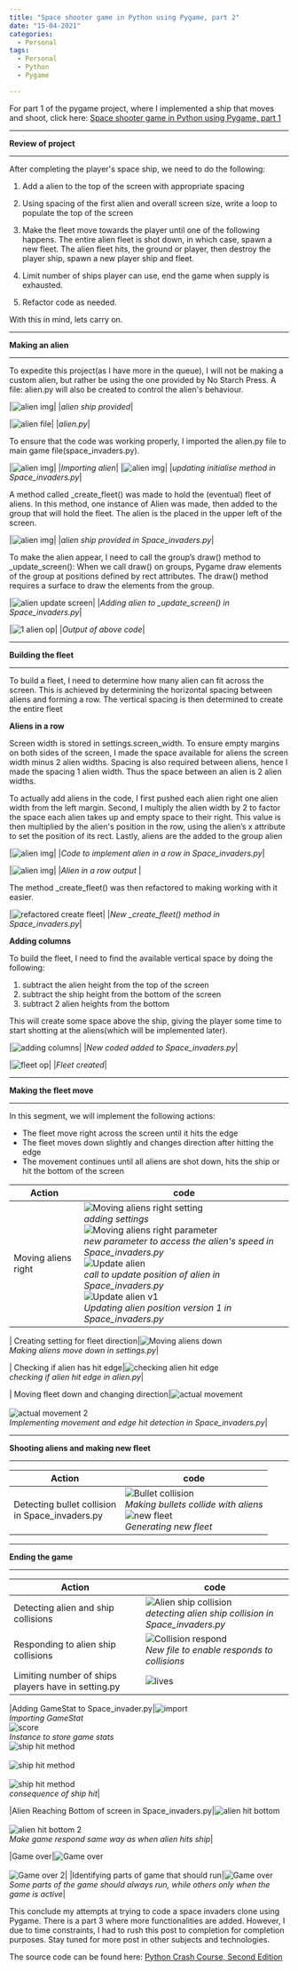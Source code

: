 ```yaml
---
title: "Space shooter game in Python using Pygame, part 2"
date: "15-04-2021"
categories:
  - Personal
tags:
  - Personal
  - Python
  - Pygame

---
```

For part 1 of the pygame project, where I implemented a ship that moves and shoot, click here: <a href="https://khkhiu.github.io/personal/personal-python-pygame-1/">Space shooter game in Python using Pygame, part 1</a>  

***

<strong>Review of project</strong>

***

After completing the player's space ship, we need to do the following:

1. Add a alien to the top of the screen with appropriate spacing

2. Using spacing of the first alien and overall screen size, write a loop to populate the top of the screen

3. Make the fleet move towards the player until one of the following happens. The entire alien fleet is shot down, in which case, spawn a new fleet. The alien fleet hits, the ground or player, then destroy the player ship, spawn a new player ship and fleet.

4. Limit number of ships player can use, end the game when supply is exhausted.

5. Refactor code as needed.

With this in mind, lets carry on.

***

<strong>Making an alien</strong>

***
To expedite this project(as I have more in the queue), I will not be making a custom alien, but rather be using the one provided by No Starch Press. A file: alien.py will also be created to control the alien's behaviour.

|![alien img](/assets/images/personal-python-pygame-pt2/alien.BMP)|
|<em>alien ship provided</em>|

|![alien file](/assets/images/personal-python-pygame-pt2/alien_file-1.png)|
|<em>alien.py</em>|

To ensure that the code was working properly, I imported the alien.py file to main game file(space_invaders.py).

|![alien img](/assets/images/personal-python-pygame-pt2/alien_file_import.png)|
|<em>Importing alien</em>|
|![alien img](/assets/images/personal-python-pygame-pt2/alien_file_init.png)|
|<em>updating initialise method in Space_invaders.py</em>|

A method called _create_fleet() was made to hold the (eventual) fleet of aliens. In this method, one instance of Alien was made, then added to the group that will hold the fleet. The alien is the placed in the upper left of the screen. 

|![alien img](/assets/images/personal-python-pygame-pt2/alien_file_fleet.png)|
|<em>alien ship provided in Space_invaders.py</em>|


To make the alien appear, I need to call the group’s draw() method to _update_screen(): When we call draw() on groups, Pygame draw elements of the group at positions defined by rect attributes. The draw() method
requires a surface to draw the elements from the group. 

|![alien update screen](/assets/images/personal-python-pygame-pt2/alien_update_screen.png)|
|<em>Adding alien to _update_screen() in Space_invaders.py</em>|

|![1 alien op](/assets/images/personal-python-pygame-pt2/alien_file-1-op.png)|
|<em>Output of above code</em>|

***

<strong>Building the fleet</strong>

***

To build a fleet, I need to determine how many alien can fit across the screen. This is achieved by determining the horizontal spacing between aliens and forming a row. The vertical spacing is then determined to create the entire fleet

<strong>Aliens in a row</strong>

Screen width is stored in settings.screen_width. To ensure empty margins on both sides of the screen, I made the space available for aliens the screen width minus 2 alien widths. Spacing is also required between aliens, hence I made the spacing 1 alien width. Thus the space between an alien is 2 alien widths.

To actually add aliens in the code, I first pushed each alien right one alien width from the left margin. Second, I multiply the alien width by 2 to factor the space each alien takes up and empty space to their right. This value is then multiplied by the alien's position in the row, using the alien’s x attribute to set the position of its rect. Lastly, aliens are the added to the group alien

|![alien img](/assets/images/personal-python-pygame-pt2/alien_fleet_row.png)|
|<em>Code to implement alien in a row in Space_invaders.py</em>|

|![alien img](/assets/images/personal-python-pygame-pt2/alien_fleet_row-OP.png)|
|<em>Alien in a row output </em>|

The method _create_fleet() was then refactored to making working with it easier.

|![refactored create fleet](/assets/images/personal-python-pygame-pt2/create_fleet_refactor.png)|
|<em>New _create_fleet() method in Space_invaders.py</em>|

<strong>Adding columns</strong>

To build the fleet, I need to find the available vertical space by doing the following:

1. subtract the alien height from the top of the screen
2. subtract the ship height from the bottom of the screen
3. subtract 2 alien heights from the bottom

This will create some space above the ship, giving the player some time to start shotting at the aliens(which will be implemented later).

|![adding columns](/assets/images/personal-python-pygame-pt2/alien_fleet_file.png)|
|<em>New coded added to Space_invaders.py</em>|

|![fleet op](/assets/images/personal-python-pygame-pt2/alien_fleet-op.png)|
|<em>Fleet created</em>|

***

<strong>Making the fleet move</strong>

***

In this segment, we will implement the following actions:
- The fleet move right across the screen until it hits the edge
- The fleet moves down slightly and changes direction after hitting the edge
- The movement continues until all aliens are shot down, hits the ship or hit the bottom of the screen

| Action     | code |
| ----------- | ----------- |
| Moving aliens right|![Moving aliens right setting](/assets/images/personal-python-pygame-pt2/move_right_setting.png)<br><em>adding settings</em><br>![Moving aliens right parameter](/assets/images/personal-python-pygame-pt2/move_right_alien.png)<br><em>new parameter to access the alien's speed in Space_invaders.py</em><br>![Update alien](/assets/images/personal-python-pygame-pt2/move_right_SI-1.png)<br><em>call to update position of alien in Space_invaders.py</em><br>![Update alien v1](/assets/images/personal-python-pygame-pt2/move_right_SI-2.png)<br><em>Updating alien position version 1 in Space_invaders.py</em>|

| Creating setting for fleet direction|![Moving aliens down](/assets/images/personal-python-pygame-pt2/fleet_direction_setting.png)<br><em>Making aliens move down in settings.py</em>|

| Checking if alien has hit edge|![checking alien hit edge](/assets/images/personal-python-pygame-pt2/alien_hit_edge.png)<br><em>checking if alien hit edge in alien.py</em>|

| Moving fleet down and changing direction|![actual movement](/assets/images/personal-python-pygame-pt2/fleet_move_SI.png)<br><br>![actual movement 2](/assets/images/personal-python-pygame-pt2/fleet_move_SI-2.png)<br><em>Implementing movement and edge hit detection in Space_invaders.py</em>|

***

<strong>Shooting aliens and making new fleet</strong>

***

| Action     | code |
| ----------- | ----------- |
|Detecting bullet collision<br>in Space_invaders.py|![Bullet collision](/assets/images/personal-python-pygame-pt2/bullet_collide.png)<br><em>Making bullets collide with aliens</em><br>![new fleet](/assets/images/personal-python-pygame-pt2/new_fleet.png)<br><em>Generating new fleet</em>|

***

<strong>Ending the game</strong>

***

| Action     | code |
| ----------- | ----------- |
|Detecting alien and ship collisions|![Alien ship collision](/assets/images/personal-python-pygame-pt2/alien_ship_collide.png)<br><em>detecting alien ship collision in Space_invaders.py</em>|
|Responding to alien ship collisions|![Collision respond](/assets/images/personal-python-pygame-pt2/GameStat.png)<br><em>New file to enable responds to collisions</em><br>|
|Limiting number of ships players have in setting.py|![lives](/assets/images/personal-python-pygame-pt2/ShipLimit.png)<br>|

|Adding GameStat to Space_invader.py|![import](/assets/images/personal-python-pygame-pt2/GameStat_import.png)<br><em>Importing GameStat</em><br>![score](/assets/images/personal-python-pygame-pt2/score.png)<br><em>Instance to store game stats</em><br>![ship hit method](/assets/images/personal-python-pygame-pt2/ship_hit.png)<br><br>![ship hit method](/assets/images/personal-python-pygame-pt2/ship_hit-2.png)<br><br>![ship hit method](/assets/images/personal-python-pygame-pt2/ship_hit-3.png)<br><em>consequence of ship hit</em>|


|Alien Reaching Bottom of screen in Space_invaders.py|![alien hit bottom](/assets/images/personal-python-pygame-pt2/alien_bottom.png)<br><br>![alien hit bottom 2](/assets/images/personal-python-pygame-pt2/alien_bottom-2.png)<br><em>Make game respond same way as when alien hits ship</em>|

|Game over|![Game over](/assets/images/personal-python-pygame-pt2/GameOver.png)<br><br>![Game over 2](/assets/images/personal-python-pygame-pt2/GameOver-2.png)|
|Identifying parts of game that should run|![Game over](/assets/images/personal-python-pygame-pt2/GameRun.png)<br><em>Some parts of the game should always run, while others only when the game is active</em>|

This conclude my attempts at trying to code a space invaders clone using Pygame. There is a part 3 where more functionalities are added. However, I due to time constraints, I had to rush this post to completion for completion purposes. Stay tuned for more post in other subjects and technologies. 

The source code can be found here: <a href="https://ehmatthes.github.io/pcc_2e/regular_index/">Python Crash Course, Second Edition</a>